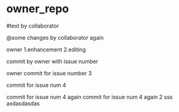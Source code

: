 # owner_repo

#text by collaborator

@some changes by collaborator again

owner
1.enhancement
2.editing

commit by owner with issue number

owner commit for issue number 3

commit for issue num 4


commit for issue num 4 again
commit for issue num 4 again 2
sss
axdasdasdas
